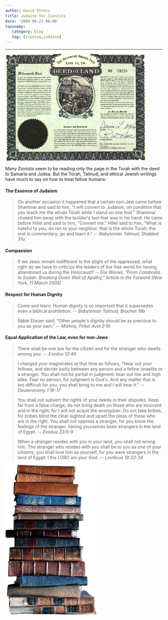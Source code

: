 ```yaml
---
author: David Ehrens
title: Judaism for Zionists
date: '2009-08-23 08:00'
taxonomy:
   category: blog
   tag: [zionism,judaism]
---
```

---

[![med_deed](med_deed.gif "med_deed")](med_deed.gif)

Many Zionists seem to be reading only the page in the Torah with the deed to Samaria and Judea. But the Torah, Talmud, and ethical Jewish writings have much to say on how to treat fellow humans:

#### The Essence of Judaism

> On another occasion it happened that a certain non-Jew came before Shammai and said to him, "I will convert to Judaism, on condition that you teach me the whole Torah while I stand on one foot." Shammai chased him away with the builder's tool that was in his hand. He came before Hillel and said to him, "Convert me." Hillel said to him, "What is hateful to you, do not to your neighbor: that is the whole Torah; the rest is commentary; go and learn it." _-- Babylonian Talmud, Shabbat 31a_

#### Compassion

> If we Jews remain indifferent to the plight of the oppressed, what right do we have to criticize the leaders of the free world for having abandoned us during the Holocaust? _-- Elie Wiesel, "From Cambodia to Sudan: Breaking Down Wall of Apathy," Article in the Forward (New York, 11 March 2005)_

#### Respect for Human Dignity

> Come and learn: Human dignity is so important that it supersedes even a biblical prohibition. _-- Babylonian Talmud, Brachot 19b_

> Rabbi Eliezer said, "Other people's dignity should be as precious to you as your own." _-- Mishna, Pirkei Avot 2:10_

#### Equal Application of the Law, even for non-Jews

> There shall be one law for the citizen and for the stranger who dwells among you. _-- Exodus 12:49_

> I charged your magistrates at that time as follows, "Hear out your fellows, and decide justly between any person and a fellow Israelite or a stranger. You shall not be partial in judgment: hear out low and high alike. Fear no person, for judgment is God's. And any matter that is too difficult for you, you shall bring to me and I will hear it." _-- Deuteronomy 1:16-17_

> You shall not subvert the rights of your needy in their disputes. Keep far from a false charge; do not bring death on those who are innocent and in the right, for I will not acquit the wrongdoer. Do not take bribes, for bribes blind the clear-sighted and upset the pleas of those who are in the right. You shall not oppress a stranger, for you know the feelings of the stranger, having yourselves been strangers in the land of Egypt. _-- Exodus 23:6-9_

> When a stranger resides with you in your land, you shall not wrong him. The stranger who resides with you shall be to you as one of your citizens; you shall love him as yourself, for you were strangers in the land of Egypt: I the LORD am your God. _-- Leviticus 19:33-34_

[![books](books.jpg "books")](books.jpg)
